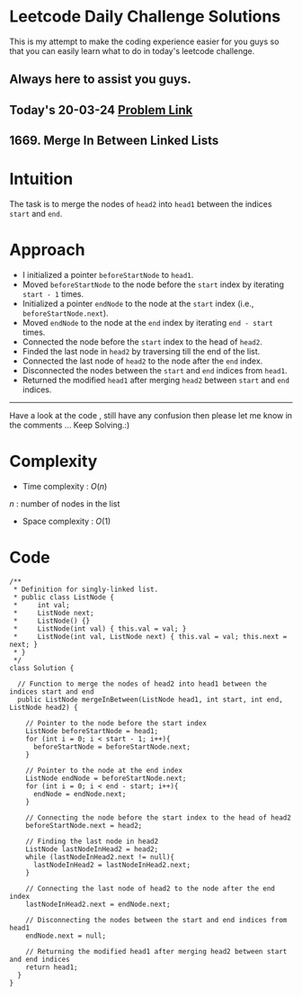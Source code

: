 # Leetcode Daily Challenge Solutions

This is my attempt to make the coding experience easier for you guys so that you can easily learn what to do in today's leetcode challenge.

## Always here to assist you guys.

## Today's 20-03-24 [Problem Link](https://leetcode.com/problems/merge-in-between-linked-lists/description/?envType=daily-question&envId=2024-03-20)
## 1669. Merge In Between Linked Lists

# Intuition
<!-- Describe your first thoughts on how to solve this problem. -->
The task is to merge the nodes of `head2` into `head1` between the indices `start` and `end`.

# Approach
<!-- Describe your approach to solving the problem. -->

- I initialized a pointer `beforeStartNode` to `head1`.
- Moved `beforeStartNode` to the node before the `start` index by iterating `start - 1` times.
- Initialized a pointer `endNode` to the node at the `start` index (i.e., `beforeStartNode.next`).
- Moved `endNode` to the node at the `end` index by iterating `end - start` times.
- Connected the node before the `start` index to the head of `head2`.
- Finded the last node in `head2` by traversing till the end of the list.
- Connected the last node of `head2` to the node after the `end` index.
- Disconnected the nodes between the `start` and `end` indices from `head1`.
- Returned the modified `head1` after merging `head2` between `start` and `end` indices.

---
Have a look at the code , still have any confusion then please let me know in the comments ... Keep Solving.:)
# Complexity
- Time complexity : $O(n)$
<!-- Add your time complexity here, e.g. $$O(n)$$ -->
$n$ :  number of nodes in the list
- Space complexity : $O(1)$
<!-- Add your space complexity here, e.g. $$O(n)$$ -->

# Code
```
/**
 * Definition for singly-linked list.
 * public class ListNode {
 *     int val;
 *     ListNode next;
 *     ListNode() {}
 *     ListNode(int val) { this.val = val; }
 *     ListNode(int val, ListNode next) { this.val = val; this.next = next; }
 * }
 */
class Solution {
  
  // Function to merge the nodes of head2 into head1 between the indices start and end
  public ListNode mergeInBetween(ListNode head1, int start, int end, ListNode head2) {
    
    // Pointer to the node before the start index
    ListNode beforeStartNode = head1;
    for (int i = 0; i < start - 1; i++){
      beforeStartNode = beforeStartNode.next;
    }

    // Pointer to the node at the end index
    ListNode endNode = beforeStartNode.next;
    for (int i = 0; i < end - start; i++){
      endNode = endNode.next;
    }

    // Connecting the node before the start index to the head of head2
    beforeStartNode.next = head2;
    
    // Finding the last node in head2
    ListNode lastNodeInHead2 = head2;
    while (lastNodeInHead2.next != null){
      lastNodeInHead2 = lastNodeInHead2.next;
    }

    // Connecting the last node of head2 to the node after the end index
    lastNodeInHead2.next = endNode.next;
    
    // Disconnecting the nodes between the start and end indices from head1
    endNode.next = null;
    
    // Returning the modified head1 after merging head2 between start and end indices
    return head1;
  }
}
```